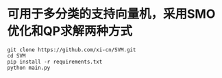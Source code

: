 # 可用于多分类的支持向量机，采用SMO优化和QP求解两种方式
```
git clone https://github.com/xi-cn/SVM.git
cd SVM
pip install -r requirements.txt
python main.py
```
